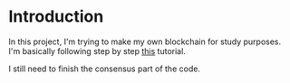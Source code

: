 # Introduction
In this project, I'm trying to make my own blockchain for study purposes.
I'm basically following step by step [this](https://hackernoon.com/learn-blockchains-by-building-one-117428612f46)
tutorial.

I still need to finish the consensus part of the code.